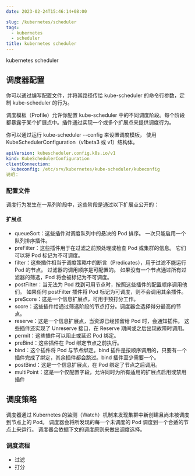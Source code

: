 ```yaml
---
date: 2023-02-24T15:46:14+08:00

slug: /kubernetes/scheduler 
tags:
  - kubernetes
  - scheduler
title: kubernetes scheduler
---
```


<!--abstract-->

kubernetes scheduler

<!--more-->


## 调度器配置
你可以通过编写配置文件，并将其路径传给 kube-scheduler 的命令行参数，定制 kube-scheduler 的行为。

调度模板（Profile）允许你配置 kube-scheduler 中的不同调度阶段。每个阶段都暴露于某个扩展点中。插件通过实现一个或多个扩展点来提供调度行为。

你可以通过运行 kube-scheduler --config <filename> 来设置调度模板， 使用 KubeSchedulerConfiguration（v1beta3 或 v1）结构体。

```yml
apiVersion: kubescheduler.config.k8s.io/v1
kind: KubeSchedulerConfiguration
clientConnection:
  kubeconfig: /etc/srv/kubernetes/kube-scheduler/kubeconfig
说明：
```


### 配置文件
调度行为发生在一系列阶段中，这些阶段是通过以下扩展点公开的：

#### 扩展点

- queueSort：这些插件对调度队列中的悬决的 Pod 排序。 一次只能启用一个队列排序插件。
- preFilter：这些插件用于在过滤之前预处理或检查 Pod 或集群的信息。 它们可以将 Pod 标记为不可调度。
- filter：这些插件相当于调度策略中的断言（Predicates），用于过滤不能运行 Pod 的节点。 过滤器的调用顺序是可配置的。 如果没有一个节点通过所有过滤器的筛选，Pod 将会被标记为不可调度。
- postFilter：当无法为 Pod 找到可用节点时，按照这些插件的配置顺序调用他们。 如果任何 postFilter 插件将 Pod 标记为可调度，则不会调用其余插件。
- preScore：这是一个信息扩展点，可用于预打分工作。
- score：这些插件给通过筛选阶段的节点打分。调度器会选择得分最高的节点。
- reserve：这是一个信息扩展点，当资源已经预留给 Pod 时，会通知插件。 这些插件还实现了 Unreserve 接口，在 Reserve 期间或之后出现故障时调用。
- permit：这些插件可以阻止或延迟 Pod 绑定。
- preBind：这些插件在 Pod 绑定节点之前执行。
- bind：这个插件将 Pod 与节点绑定。bind 插件是按顺序调用的，只要有一个插件完成了绑定，其余插件都会跳过。bind 插件至少需要一个。
- postBind：这是一个信息扩展点，在 Pod 绑定了节点之后调用。
- multiPoint：这是一个仅配置字段，允许同时为所有适用的扩展点启用或禁用插件

## 调度策略

调度器通过 Kubernetes 的监测（Watch）机制来发现集群中新创建且尚未被调度到节点上的 Pod。 调度器会将所发现的每一个未调度的 Pod 调度到一个合适的节点上来运行。 调度器会依据下文的调度原则来做出调度选择。

### 调度流程
- 过滤
- 打分
